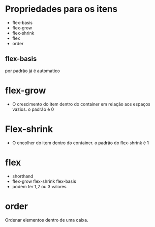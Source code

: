 # Propriedades para os itens

- flex-basis
- flex-grow
- flex-shrink
- flex
- order

## flex-basis
por padrão já é automatico

# flex-grow

- O crescimento do item dentro do container
em relação aos espaços vazios.
o padrão é 0

# Flex-shrink

- O encolher do item dentro do container.
o padrão do flex-shrink é 1

# flex

- shorthand
- flex-grow flex-shrink flex-basis
- podem ter 1,2 ou 3 valores

# order
Ordenar elementos dentro de uma caixa.

